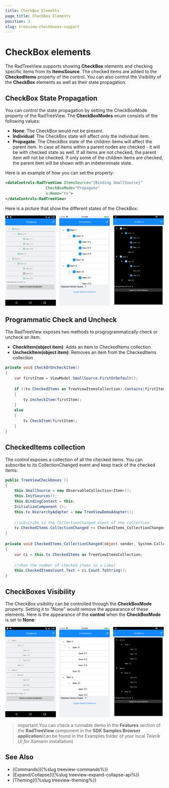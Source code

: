 ```yaml
---
title: CheckBox Elements
page_title: CheckBox Elements
position: 3
slug: treeview-checkboxes-support
---
```


# CheckBox elements #

The RadTreeView supports showing **CheckBox** elements and checking specific items from its **ItemsSource**. The checked items are added to the **CheckedItems** property of the control. You can also control the Visibility of the **CheckBox** elements as well as their state propagation.
 
## CheckBox State Propagation

You can control the state propagation by setting the CheckBoxMode property of the RadTreeView. The **CheckBoxModes** enum consists of the following values:

* **None**: The CheckBox would not be present.
* **Individual**: The CheckBox state will affect only the individual item.
* **Propagate**: The CheckBox state of the children items will affect the parent item. In case all items within a parent nodes are checked - it will be with checked state as well. If all items are not checked, the parent item will not be checked. If only some of the children items are checked, the parent item will be shown with an indeterminate state. 

Here is an example of how you can set the property:

```xml
<dataControls:RadTreeView ItemsSource="{Binding SmallSource}"
		          CheckBoxMode="Propagate"
		          x:Name="tv">
</dataControls:RadTreeView>
```

Here is a picture that show the different states of the CheckBox:

![checkbox states](images/checkboxes_treeview.png)

## Programmatic Check and Uncheck

The RadTreeView exposes two methods to progrogrammatically check or uncheck an item. 

* **CheckItem(object item)**: Adds an item to CheckedItems collection
* **UncheckItem(object item)**: Removes an item from the CheckedItems collection


```csharp
private void CheckOrUncheckItem()
{
    var firstItem = ViewModel.SmallSource.FirstOrDefault();

    if ((tv.CheckedItems as TreeViewItemsCollection).Contains(firstItem))
    {
        tv.UncheckItem(firstItem);
    }
    else
    {
        tv.CheckItem(firstItem);
    }
}
```
  
## CheckedItems collection

The control exposes a collection of all the checked items. You can subscribe to its CollectionChanged event and keep track of the checked items:

```csharp
public TreeViewCheckboxes ()
{
    this.SmallSource = new ObservableCollection<Item>();
    this.InitSources();
    this.BindingContext = this;
    InitializeComponent ();
    this.tv.HierarchyAdapter = new TreeViewDemoAdapter();
    
    //subscribe to the CollectionChanged event of the collection
    tv.CheckedItems.CollectionChanged += CheckedItems_CollectionChanged;
}

private void CheckedItems_CollectionChanged(object sender, System.Collections.Specialized.NotifyCollectionChangedEventArgs e)
{
    var ci = this.tv.CheckedItems as TreeViewItemsCollection;

    //show the number of checked items in a Label
    this.CheckedItemsCount.Text = ci.Count.ToString();
}
```

## CheckBoxes Visibility

The CheckBox visibility can be controlled through the **CheckBoxMode** property. Setting it to "None" would remove the appearance of these elements. Here is the appearance of the **control** when the **CheckBoxMode** is set to **None**:

![hidden checkboxes](images/nocheckboxes_treeview.png)

>important You can check a runnable demo in the **Features** section of the **RadTreeView** component in the **SDK Samples Browser application**(can be found in the Examples folder of your local *Telerik UI for Xamarin* installation)


## See Also

* [Commands]({%slug treeview-commands%})
* [Expand/Collapse]({%slug treeview-expand-collapse-api%})
* [Theming]({%slug treeview-theming%})
